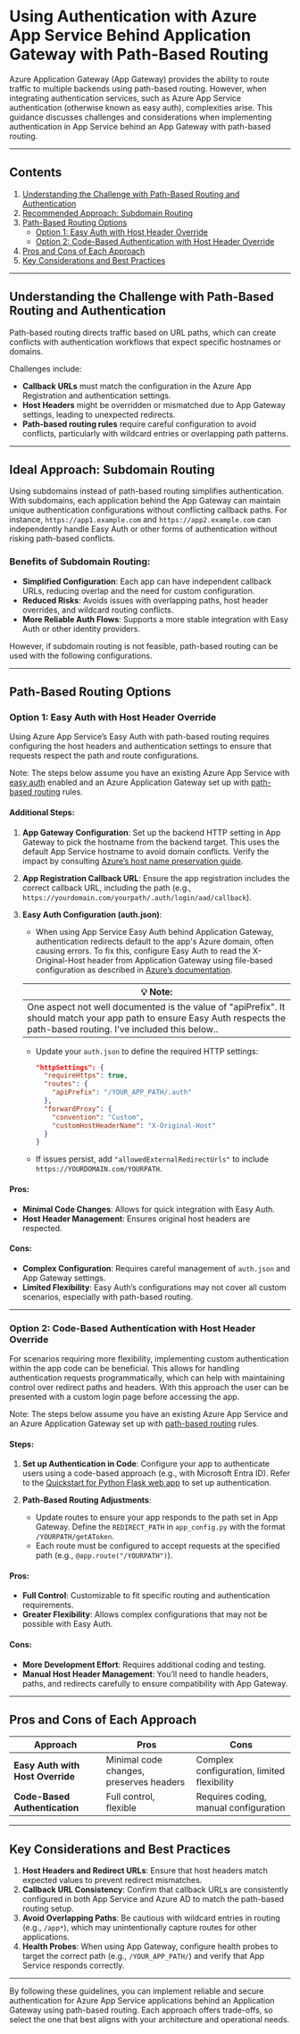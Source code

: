 # Using Authentication with Azure App Service Behind Application Gateway with Path-Based Routing

Azure Application Gateway (App Gateway) provides the ability to route traffic to multiple backends using path-based routing. However, when integrating authentication services, such as Azure App Service authentication (otherwise known as easy auth), complexities arise. This guidance discusses challenges and considerations when implementing authentication in App Service behind an App Gateway with path-based routing.

---

## Contents

1. [Understanding the Challenge with Path-Based Routing and Authentication](#understanding-the-challenge-with-path-based-routing-and-authentication)
2. [Recommended Approach: Subdomain Routing](#recommended-approach-subdomain-routing)
3. [Path-Based Routing Options](#path-based-routing-options)
   - [Option 1: Easy Auth with Host Header Override](#option-1-easy-auth-with-host-header-override)
   - [Option 2: Code-Based Authentication with Host Header Override](#option-2-code-based-authentication-with-host-header-override)
4. [Pros and Cons of Each Approach](#pros-and-cons-of-each-approach)
5. [Key Considerations and Best Practices](#key-considerations-and-best-practices)

---

## Understanding the Challenge with Path-Based Routing and Authentication

Path-based routing directs traffic based on URL paths, which can create conflicts with authentication workflows that expect specific hostnames or domains.

Challenges include:
- **Callback URLs** must match the configuration in the Azure App Registration and authentication settings.
- **Host Headers** might be overridden or mismatched due to App Gateway settings, leading to unexpected redirects.
- **Path-based routing rules** require careful configuration to avoid conflicts, particularly with wildcard entries or overlapping path patterns.

---

## Ideal Approach: Subdomain Routing

Using subdomains instead of path-based routing simplifies authentication. With subdomains, each application behind the App Gateway can maintain unique authentication configurations without conflicting callback paths. For instance, `https://app1.example.com` and `https://app2.example.com` can independently handle Easy Auth or other forms of authentication without risking path-based conflicts.

### Benefits of Subdomain Routing:
- **Simplified Configuration**: Each app can have independent callback URLs, reducing overlap and the need for custom configuration.
- **Reduced Risks**: Avoids issues with overlapping paths, host header overrides, and wildcard routing conflicts.
- **More Reliable Auth Flows**: Supports a more stable integration with Easy Auth or other identity providers.

However, if subdomain routing is not feasible, path-based routing can be used with the following configurations.

---

## Path-Based Routing Options

### Option 1: Easy Auth with Host Header Override

Using Azure App Service’s Easy Auth with path-based routing requires configuring the host headers and authentication settings to ensure that requests respect the path and route configurations.

Note: The steps below assume you have an existing Azure App Service with [easy auth](https://learn.microsoft.com/en-us/azure/app-service/overview-authentication-authorization) enabled and an Azure Application Gateway set up with [path-based routing](https://learn.microsoft.com/en-us/azure/application-gateway/create-url-route-portal) rules.

#### Additional Steps:
1. **App Gateway Configuration**: Set up the backend HTTP setting in App Gateway to pick the hostname from the backend target. This uses the default App Service hostname to avoid domain conflicts. Verify the impact by consulting [Azure’s host name preservation guide](https://learn.microsoft.com/en-us/azure/architecture/best-practices/host-name-preservation).

2. **App Registration Callback URL**: Ensure the app registration includes the correct callback URL, including the path (e.g., `https://yourdomain.com/yourpath/.auth/login/aad/callback`).

3. **Easy Auth Configuration (auth.json)**:
   - When using App Service Easy Auth behind Application Gateway, authentication redirects default to the app's Azure domain, often causing errors. To fix this, configure Easy Auth to read the X-Original-Host header from Application Gateway using file-based configuration as described in [Azure’s documentation](https://learn.microsoft.com/en-us/azure/app-service/configure-authentication-file-based#enabling-file-based-configuration).

    | 💡 **Note:** |
    |--------------|
    | One aspect not well documented is the value of "apiPrefix". It should match your app path to ensure Easy Auth respects the path-based routing. I've included this below.. |

   - Update your `auth.json` to define the required HTTP settings:
     ```json
     "httpSettings": {
       "requireHttps": true,
       "routes": {
         "apiPrefix": "/YOUR_APP_PATH/.auth"
       },
       "forwardProxy": {
         "convention": "Custom",
         "customHostHeaderName": "X-Original-Host"
       }
     }
     ```
   - If issues persist, add `"allowedExternalRedirectUrls"` to include `https://YOURDOMAIN.com/YOURPATH`.

#### Pros:
- **Minimal Code Changes**: Allows for quick integration with Easy Auth.
- **Host Header Management**: Ensures original host headers are respected.

#### Cons:
- **Complex Configuration**: Requires careful management of `auth.json` and App Gateway settings.
- **Limited Flexibility**: Easy Auth’s configurations may not cover all custom scenarios, especially with path-based routing.

---

### Option 2: Code-Based Authentication with Host Header Override

For scenarios requiring more flexibility, implementing custom authentication within the app code can be beneficial. This allows for handling authentication requests programmatically, which can help with maintaining control over redirect paths and headers. With this approach the user can be presented with a custom login page before accessing the app.

Note: The steps below assume you have an existing Azure App Service and an Azure Application Gateway set up with [path-based routing](https://learn.microsoft.com/en-us/azure/application-gateway/create-url-route-portal) rules.

#### Steps:
1. **Set up Authentication in Code**: Configure your app to authenticate users using a code-based approach (e.g., with Microsoft Entra ID). Refer to the [Quickstart for Python Flask web app](https://learn.microsoft.com/en-us/azure/active-directory/develop/quickstart-v2-python-webapp) to set up authentication.

2. **Path-Based Routing Adjustments**:
   - Update routes to ensure your app responds to the path set in App Gateway. Define the `REDIRECT_PATH` in `app_config.py` with the format `/YOURPATH/getAToken`.
   - Each route must be configured to accept requests at the specified path (e.g., `@app.route("/YOURPATH")`).

#### Pros:
- **Full Control**: Customizable to fit specific routing and authentication requirements.
- **Greater Flexibility**: Allows complex configurations that may not be possible with Easy Auth.

#### Cons:
- **More Development Effort**: Requires additional coding and testing.
- **Manual Host Header Management**: You’ll need to handle headers, paths, and redirects carefully to ensure compatibility with App Gateway.

---

## Pros and Cons of Each Approach

| Approach                          | Pros                                 | Cons                                  |
|-----------------------------------|--------------------------------------|---------------------------------------|
| **Easy Auth with Host Override**  | Minimal code changes, preserves headers | Complex configuration, limited flexibility |
| **Code-Based Authentication**     | Full control, flexible               | Requires coding, manual configuration |

---

## Key Considerations and Best Practices

1. **Host Headers and Redirect URLs**: Ensure that host headers match expected values to prevent redirect mismatches.
2. **Callback URL Consistency**: Confirm that callback URLs are consistently configured in both App Service and Azure AD to match the path-based routing setup.
3. **Avoid Overlapping Paths**: Be cautious with wildcard entries in routing (e.g., `/app*`), which may unintentionally capture routes for other applications.
4. **Health Probes**: When using App Gateway, configure health probes to target the correct path (e.g., `/YOUR_APP_PATH/`) and verify that App Service responds correctly.

---

By following these guidelines, you can implement reliable and secure authentication for Azure App Service applications behind an Application Gateway using path-based routing. Each approach offers trade-offs, so select the one that best aligns with your architecture and operational needs.
